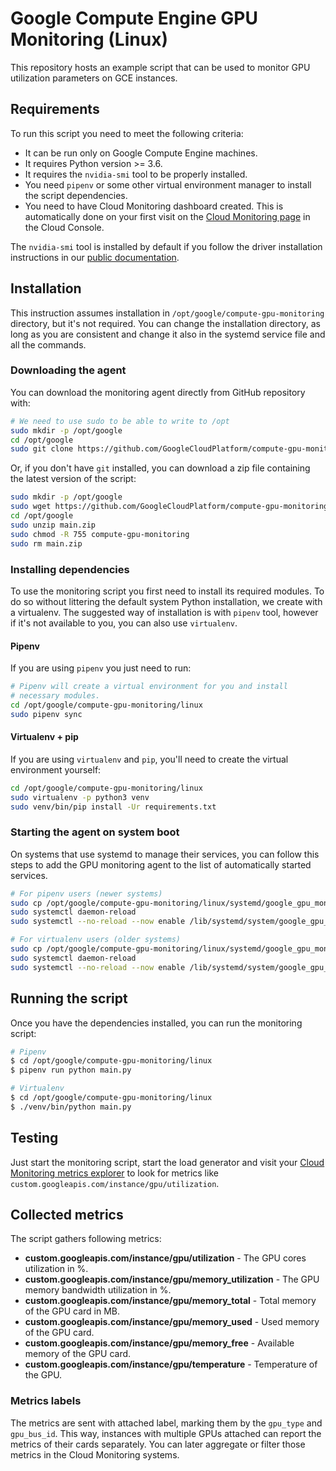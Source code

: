 # Google Compute Engine GPU Monitoring (Linux)

This repository hosts an example script that
can be used to monitor GPU utilization parameters
on GCE instances. 

## Requirements

To run this script you need to meet the following criteria:

* It can be run only on Google Compute Engine machines.
* It requires Python version >= 3.6.
* It requires the `nvidia-smi` tool to be properly installed.
* You need `pipenv` or some other virtual environment manager to
 install the script dependencies.
* You need to have Cloud Monitoring dashboard created. This is automatically done on your first visit on the [Cloud Monitoring page](https://console.cloud.google.com/monitoring) in the Cloud Console.

The `nvidia-smi` tool is installed by default if you follow the
driver installation instructions in our 
[public documentation](https://cloud.google.com/compute/docs/gpus/install-drivers-gpu).

## Installation

This instruction assumes installation in `/opt/google/compute-gpu-monitoring` directory,
but it's not required. You can change the installation directory, as long as you
are consistent and change it also in the systemd service file and all the
commands.

### Downloading the agent

You can download the monitoring agent directly from GitHub repository with:

```bash
# We need to use sudo to be able to write to /opt
sudo mkdir -p /opt/google
cd /opt/google
sudo git clone https://github.com/GoogleCloudPlatform/compute-gpu-monitoring.git 
```

Or, if you don't have `git` installed, you can download a zip file containing the
latest version of the script:

```bash
sudo mkdir -p /opt/google
sudo wget https://github.com/GoogleCloudPlatform/compute-gpu-monitoring/archive/refs/heads/main.zip /opt/google
cd /opt/google
sudo unzip main.zip
sudo chmod -R 755 compute-gpu-monitoring
sudo rm main.zip
```

### Installing dependencies

To use the monitoring script you first need to install its required
modules. To do so without littering the default system Python installation, we
create with a virtualenv. The suggested way of installation is with `pipenv`
tool, however if it's not available to you, you can also use `virtualenv`.

#### Pipenv
If you are using `pipenv` you just need to run:

```bash
# Pipenv will create a virtual environment for you and install
# necessary modules.
cd /opt/google/compute-gpu-monitoring/linux
sudo pipenv sync
```

#### Virtualenv + pip
If you are using `virtualenv` and `pip`, you'll need to create the
virtual environment yourself:

```bash
cd /opt/google/compute-gpu-monitoring/linux
sudo virtualenv -p python3 venv
sudo venv/bin/pip install -Ur requirements.txt
```

### Starting the agent on system boot
On systems that use systemd to manage their services, you can follow this steps
to add the GPU monitoring agent to the list of automatically started services.

```bash
# For pipenv users (newer systems)
sudo cp /opt/google/compute-gpu-monitoring/linux/systemd/google_gpu_monitoring_agent.service /lib/systemd/system
sudo systemctl daemon-reload
sudo systemctl --no-reload --now enable /lib/systemd/system/google_gpu_monitoring_agent.service

# For virtualenv users (older systems)
sudo cp /opt/google/compute-gpu-monitoring/linux/systemd/google_gpu_monitoring_agent_venv.service /lib/systemd/system
sudo systemctl daemon-reload
sudo systemctl --no-reload --now enable /lib/systemd/system/google_gpu_monitoring_agent_venv.service
```

## Running the script
Once you have the dependencies installed, you can
run the monitoring script:

```bash
# Pipenv
$ cd /opt/google/compute-gpu-monitoring/linux
$ pipenv run python main.py

# Virtualenv
$ cd /opt/google/compute-gpu-monitoring/linux
$ ./venv/bin/python main.py
```


## Testing
Just start the monitoring script, start the load generator and visit your
[Cloud Monitoring metrics explorer](https://console.cloud.google.com/monitoring/metrics-explorer)
to look for metrics like `custom.googleapis.com/instance/gpu/utilization`.

## Collected metrics
The script gathers following metrics:

* **custom.googleapis.com/instance/gpu/utilization** - The GPU cores utilization in %.
* **custom.googleapis.com/instance/gpu/memory_utilization** - The GPU memory bandwidth utilization in %.
* **custom.googleapis.com/instance/gpu/memory_total** - Total memory of the GPU card in MB.
* **custom.googleapis.com/instance/gpu/memory_used** - Used memory of the GPU card.
* **custom.googleapis.com/instance/gpu/memory_free** - Available memory of the GPU card.
* **custom.googleapis.com/instance/gpu/temperature** - Temperature of the GPU.

### Metrics labels

The metrics are sent with attached label, marking them by the `gpu_type` and 
`gpu_bus_id`. This way, instances with multiple GPUs attached can report the
metrics of their cards separately. You can later aggregate or filter those
metrics in the Cloud Monitoring systems.
